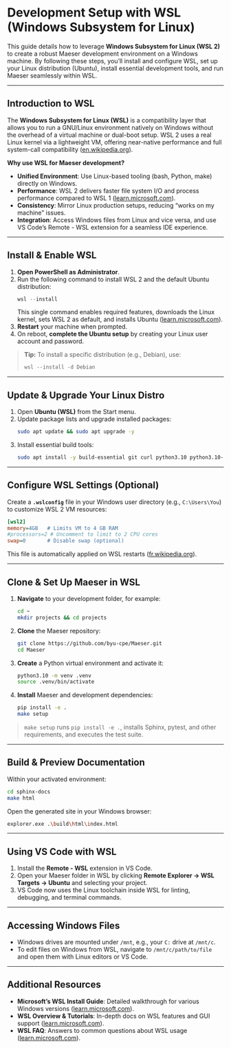 # Development Setup with WSL (Windows Subsystem for Linux)

This guide details how to leverage **Windows Subsystem for Linux (WSL 2)** to create a robust Maeser development environment on a Windows machine. By following these steps, you’ll install and configure WSL, set up your Linux distribution (Ubuntu), install essential development tools, and run Maeser seamlessly within WSL.

---

## Introduction to WSL

The **Windows Subsystem for Linux (WSL)** is a compatibility layer that allows you to run a GNU/Linux environment natively on Windows without the overhead of a virtual machine or dual-boot setup. WSL 2 uses a real Linux kernel via a lightweight VM, offering near-native performance and full system-call compatibility ([en.wikipedia.org](https://en.wikipedia.org/wiki/Windows_Subsystem_for_Linux?utm_source=chatgpt.com)).

**Why use WSL for Maeser development?**

- **Unified Environment**: Use Linux-based tooling (bash, Python, make) directly on Windows.  
- **Performance**: WSL 2 delivers faster file system I/O and process performance compared to WSL 1 ([learn.microsoft.com](https://learn.microsoft.com/cs-cz/windows/wsl/install-on-server?utm_source=chatgpt.com)).  
- **Consistency**: Mirror Linux production setups, reducing “works on my machine” issues.  
- **Integration**: Access Windows files from Linux and vice versa, and use VS Code’s Remote - WSL extension for a seamless IDE experience.

---

## Install & Enable WSL

1. **Open PowerShell as Administrator**.  
2. Run the following command to install WSL 2 and the default Ubuntu distribution:
   ```powershell
   wsl --install
   ```
   This single command enables required features, downloads the Linux kernel, sets WSL 2 as default, and installs Ubuntu ([learn.microsoft.com](https://learn.microsoft.com/en-us/windows/wsl/install?utm_source=chatgpt.com)).
3. **Restart** your machine when prompted.
4. On reboot, **complete the Ubuntu setup** by creating your Linux user account and password.

> **Tip:** To install a specific distribution (e.g., Debian), use:
> ```powershell
> wsl --install -d Debian
> ```

---

## Update & Upgrade Your Linux Distro

1. Open **Ubuntu (WSL)** from the Start menu.  
2. Update package lists and upgrade installed packages:
   ```bash
   sudo apt update && sudo apt upgrade -y
   ```
3. Install essential build tools:
   ```bash
   sudo apt install -y build-essential git curl python3.10 python3.10-venv python3-pip make
   ```

---

## Configure WSL Settings (Optional)

Create a **`.wslconfig`** file in your Windows user directory (e.g., `C:\Users\You`) to customize WSL 2 VM resources:

```ini
[wsl2]
memory=4GB   # Limits VM to 4 GB RAM
#processors=2 # Uncomment to limit to 2 CPU cores
swap=0       # Disable swap (optional)
```

This file is automatically applied on WSL restarts ([fr.wikipedia.org](https://fr.wikipedia.org/wiki/Windows_Subsystem_for_Linux?utm_source=chatgpt.com)).

---

## Clone & Set Up Maeser in WSL

1. **Navigate** to your development folder, for example:
   ```bash
   cd ~
   mkdir projects && cd projects
   ```
2. **Clone** the Maeser repository:
   ```bash
   git clone https://github.com/byu-cpe/Maeser.git
   cd Maeser
   ```
3. **Create** a Python virtual environment and activate it:
   ```bash
   python3.10 -m venv .venv
   source .venv/bin/activate
   ```
4. **Install** Maeser and development dependencies:
   ```bash
   pip install -e .
   make setup
   ```

> `make setup` runs `pip install -e .`, installs Sphinx, pytest, and other requirements, and executes the test suite.

---

## Build & Preview Documentation

Within your activated environment:

```bash
cd sphinx-docs
make html
```

Open the generated site in your Windows browser:
```bash
explorer.exe .\build\html\index.html
```

---

## Using VS Code with WSL

1. Install the **Remote - WSL** extension in VS Code.  
2. Open your Maeser folder in WSL by clicking **Remote Explorer → WSL Targets → Ubuntu** and selecting your project.  
3. VS Code now uses the Linux toolchain inside WSL for linting, debugging, and terminal commands.

---

## Accessing Windows Files

- Windows drives are mounted under `/mnt`, e.g., your `C:` drive at `/mnt/c`.  
- To edit files on Windows from WSL, navigate to `/mnt/c/path/to/file` and open them with Linux editors or VS Code.

---

## Additional Resources

- **Microsoft’s WSL Install Guide**: Detailed walkthrough for various Windows versions ([learn.microsoft.com](https://learn.microsoft.com/en-us/windows/wsl/install?utm_source=chatgpt.com)).  
- **WSL Overview & Tutorials**: In-depth docs on WSL features and GUI support ([learn.microsoft.com](https://learn.microsoft.com/en-us/windows/wsl/?utm_source=chatgpt.com)).  
- **WSL FAQ**: Answers to common questions about WSL usage ([learn.microsoft.com](https://learn.microsoft.com/en-us/windows/wsl/faq?utm_source=chatgpt.com)).


